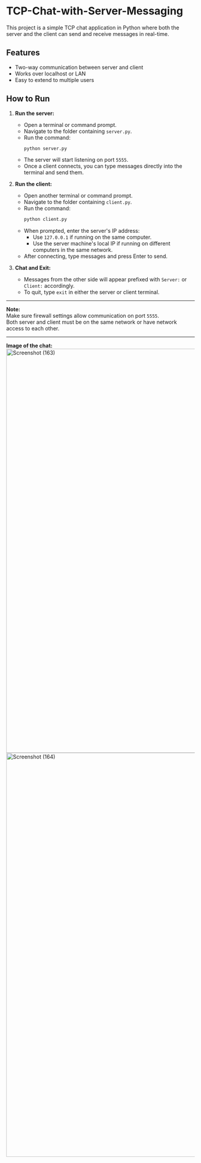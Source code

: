# TCP-Chat-with-Server-Messaging
This project is a simple TCP chat application in Python where both the server and the client can send and receive messages in real-time.
## Features
- Two-way communication between server and client
- Works over localhost or LAN
- Easy to extend to multiple users

## How to Run

1. **Run the server:**

   - Open a terminal or command prompt.
   - Navigate to the folder containing `server.py`.
   - Run the command:
     ```bash
     python server.py
     ```
   - The server will start listening on port `5555`.
   - Once a client connects, you can type messages directly into the terminal and send them.

2. **Run the client:**

   - Open another terminal or command prompt.
   - Navigate to the folder containing `client.py`.
   - Run the command:
     ```bash
     python client.py
     ```
   - When prompted, enter the server's IP address:
     - Use `127.0.0.1` if running on the same computer.
     - Use the server machine's local IP if running on different computers in the same network.
   - After connecting, type messages and press Enter to send.

3. **Chat and Exit:**

   - Messages from the other side will appear prefixed with `Server:` or `Client:` accordingly.
   - To quit, type `exit` in either the server or client terminal.

---

**Note:**  
Make sure firewall settings allow communication on port `5555`.  
Both server and client must be on the same network or have network access to each other.

---

**Image of the chat:**
<img width="1920" height="1080" alt="Screenshot (163)" src="https://github.com/user-attachments/assets/2266dc89-b6db-4aca-884c-3da8045a255a" />
<img width="1920" height="1080" alt="Screenshot (164)" src="https://github.com/user-attachments/assets/d311569d-2f08-408c-b157-9682d647c419" />




